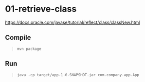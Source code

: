 # 01-retrieve-class

https://docs.oracle.com/javase/tutorial/reflect/class/classNew.html

## Compile

> `mvn package`

## Run

> `java -cp target/app-1.0-SNAPSHOT.jar com.company.app.App`
